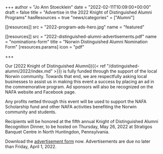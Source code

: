 +++
author = "Jo Ann Stoecklein"
date = "2022-02-11T10:09:00+00:00"
draft = false
title = "Advertise in the 2022 Knight of Distinguished Alumni Programs"
hasResources = true
"news/categories" = ["Alumni"]

[[resources]]
  src  = "2022-program-ads-hero.jpg"
  name = "featured"

[[resources]]
  src   = "2022-distinguished-alumni-advertisements.pdf"
  name  = "nominations-form"
  title = "Norwin Distinguished Alumni Nomination Form"
  [resources.params]
    icon = "pdf"

+++

Our [2022 Knight of Distinguished Alumni]({{< ref "/distinguished-alumni/2022/index.md" >}}) is fully funded through the support of the local Norwin community. Towards that end, we are respectfully asking local businesses to assist us in making this event a success by placing an ad in the commemorative program. Ad sponsors will also be recognized on the NAFA website and Facebook page.

Any profits netted through this event will be used to support the NAFA Scholarship fund and other NAFA activities benefiting the Norwin community and students.

Recipients will be honored at the fifth annual Knight of Distinguished Alumni Recognition Dinner, to be hosted on Thursday, May 26, 2022 at Stratigos Banquet Centre in North Huntingdon, Pennsylvania.

Download the [advertisement form](2022-distinguished-alumni-advertisements.pdf) now. Advertisements are due no later than Friday, April 1, 2022.
